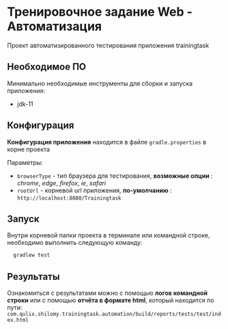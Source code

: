 # Тренировочное задание Web - Автоматизация

Проект автоматизированного тестирования приложения trainingtask

## Необходимое ПО

Минимально необходимые инструменты для сборки и запуска приложения:

* jdk-11

## Конфигурация

**Конфигурация приложения** находится в файле ```gradle.properties```
в корне проекта

Параметры:

* ```browserType``` - тип браузера для тестирования, **возможные опции** : *chrome*, *edge*, *firefox*, *ie*, *safari*
* ```rootUrl``` - корневой url приложения, **по-умолчанию** : ```http://localhost:8080/Trainingtask```

## Запуск

Внутри корневой папки проекта в терминале или командной строке, необходимо выполнить следующую команду:

```sh
  gradlew test
  ```

## Результаты

Ознакомиться с результатами можно с помощью **логов командной строки** или с помощью **отчёта в формате html**,
который находится по пути: ```com.qulix.shilomy.trainingtask.automation/build/reports/tests/test/index.html```
